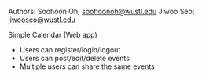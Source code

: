 Authors: Soohoon Oh; soohoonoh@wustl.edu
         Jiwoo Seo; jiwooseo@wustl.edu

Simple Calendar (Web app)

- Users can register/login/logout
- Users can post/edit/delete events
- Multiple users can share the same events
